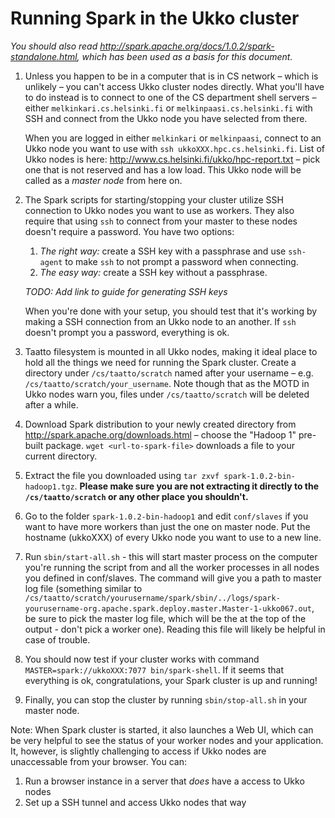 # Running Spark in the Ukko cluster

*You should also read <http://spark.apache.org/docs/1.0.2/spark-standalone.html>, which has been used as a basis for this document.*

1.  Unless you happen to be in a computer that is in CS network – which is unlikely – you can't access Ukko cluster nodes directly. What you'll have to do instead is to connect to one of the CS department shell servers – either `melkinkari.cs.helsinki.fi` or `melkinpaasi.cs.helsinki.fi` with SSH and connect from the Ukko node you have selected from there. 

    When you are logged in either `melkinkari` or `melkinpaasi`, connect to an Ukko node you want to use with `ssh ukkoXXX.hpc.cs.helsinki.fi`. List of Ukko nodes is here: <http://www.cs.helsinki.fi/ukko/hpc-report.txt> – pick one that is not reserved and has a low load. This Ukko node will be called as a *master node* from here on.

2.  The Spark scripts for starting/stopping your cluster utilize SSH connection to Ukko nodes you want to use as workers. They also require that using `ssh` to connect from your master to these nodes doesn't require a password. You have two options:

    1.  *The right way:* create a SSH key with a passphrase and use `ssh-agent` to make `ssh` to not prompt a password when connecting.
    2.  *The easy way:* create a SSH key without a passphrase.

    *TODO: Add link to guide for generating SSH keys*

    When you're done with your setup, you should test that it's working by making a SSH connection from an Ukko node to an another. If `ssh` doesn't prompt you a password, everything is ok.

3.  Taatto filesystem is mounted in all Ukko nodes, making it ideal place to hold all the things we need for running the Spark cluster. Create a directory under `/cs/taatto/scratch` named after your username – e.g. `/cs/taatto/scratch/your_username`. Note though that as the MOTD in Ukko nodes warn you, files under `/cs/taatto/scratch` will be deleted after a while.

4.  Download Spark distribution to your newly created directory from <http://spark.apache.org/downloads.html> – choose the "Hadoop 1" pre-built package. `wget <url-to-spark-file>` downloads a file to your current directory.

5.  Extract the file you downloaded using `tar zxvf spark-1.0.2-bin-hadoop1.tgz`. **Please make sure you are not extracting it directly to the `/cs/taatto/scratch` or any other place you shouldn't.**

6.  Go to the folder `spark-1.0.2-bin-hadoop1` and edit `conf/slaves` if you want to have more workers than just the one on master node. Put the hostname (ukkoXXX) of every Ukko node you want to use to a new line.

7.  Run `sbin/start-all.sh` - this will start master process on the computer you're running the script from and all the worker processes in all nodes you defined in conf/slaves. The command will give you a path to master log file (something similar to `/cs/taatto/scratch/yourusername/spark/sbin/../logs/spark-yourusername-org.apache.spark.deploy.master.Master-1-ukko067.out`, be sure to pick the master log file, which will be the at the top of the output - don't pick a worker one). Reading this file will likely be helpful in case of trouble.

8.  You should now test if your cluster works with command `MASTER=spark://ukkoXXX:7077 bin/spark-shell`. If it seems that everything is ok, congratulations, your Spark cluster is up and running!

9.  Finally, you can stop the cluster by running `sbin/stop-all.sh` in your master node.

Note: When Spark cluster is started, it also launches a Web UI, which can be very helpful to see the status of your worker nodes and your application. It, however, is slightly challenging to access if Ukko nodes are unaccessable from your browser. You can:

1.  Run a browser instance in a server that *does* have a access to Ukko nodes
2.  Set up a SSH tunnel and access Ukko nodes that way